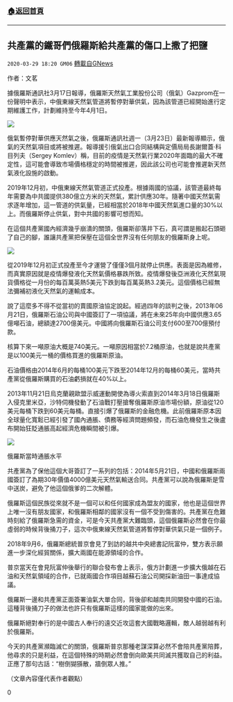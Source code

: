 ###  [:house:返回首頁](https://github.com/ourhimalayas/txt)
---

## 共產黨的鐵哥們俄羅斯給共產黨的傷口上撒了把鹽
`2020-03-29 18:20 GM06` [轉載自GNews](https://gnews.org/zh-hant/156511/)

作者：文茗

據俄羅斯通訊社3月17日報導，俄羅斯天然氣工業股份公司（俄氣）Gazprom在一份聲明中表示，中俄東線天然氣管道將暫停對華供氣，因為該管道已經開始進行定期維護工作，計劃維持至今年4月1日。

![](https://s3-ap-northeast-1.amazonaws.com/news.guo.offload.media/wp-content/uploads/2020/03/29181442/7777.png)

俄氣暫停對華供應天然氣之後，俄羅斯通訊社週一（3月23日）最新報導顯示，俄氣的天然氣項目或將被推遲。報導援引俄氣出口合同結構與定價局局長謝爾蓋·科目列夫（Sergey Komlev）稱，目前的疫情是天然氣行業2020年面臨的最大不確定性，這可能會導致市場價格穩定的時間被推遲，因此該公司也可能會推遲新天然氣液化設施的啟動。

2019年12月初，中俄東線天然氣管道正式投產。根據兩國的協議，該管道最終每年需要為中共國提供380億立方米的天然氣，累計供應30年。隨著中國天然氣需求逐年增加，這一管道的供氣量，已經相當於2018年中國天然氣進口量的30%以上。而俄羅斯停止供氣，對中共國的影響可想而知。

在這個共產黨國內經濟幾乎崩潰的關頭，俄羅斯卻落井下石，真可謂是搬起石頭砸了自己的腳，誰讓共產黨把保壓在這個全世界沒有任何朋友的俄羅斯身上呢。

![](https://s3-ap-northeast-1.amazonaws.com/news.guo.offload.media/wp-content/uploads/2020/03/29181639/2-102.png)

從2019年12月初正式投產至今才運營了僅僅3個月就停止供應。表面是因為維修，而真實原因就是疫情爆發液化天然氣價格暴跌所致。疫情爆發後亞洲液化天然氣現貨價格從一月份的每百萬英熱5美元下跌到每百萬英熱3.2美元。這個價格已經無法彌補初液化天然氣的運輸成本。

說了這麼多不得不從當初的賣國原油協定說起。經過四年的談判之後，2013年06月21日，俄羅斯石油公司與中國簽訂了一項協議，將在未來25年向中國供應3.65億噸石油，總額達2700億美元。中國將向俄羅斯石油公司支付600至700億預付款。

核算下來一噸原油大概是740美元。一噸原因相當於7.2桶原油，也就是說共產黨是以100美元一桶的價格買進的俄羅斯原油。

石油價格由2014年6月的每桶100美元下跌至2014年12月的每桶60美元，當時共產黨從俄羅斯購買的石油虧損就在40%以上。

2013年11月21日烏克蘭親歐盟示威運動開使為導火索直到2014年3月18日俄羅斯入侵克里米亞，沙特伺機發動了石油戰打壓搶奪俄羅斯原油市場份額，原油從120美元每桶下跌到60美元每桶。直接引爆了俄羅斯的金融危機。此前俄羅斯原本因全球量化寬鬆已經引發了國內通脹、債務等經濟問題頻發，而石油危機發生之後盧布開始狂貶通脹高起經濟危機瞬間被引爆。

![](https://s3-ap-northeast-1.amazonaws.com/news.guo.offload.media/wp-content/uploads/2020/03/29181630/44-2.png)

俄羅斯當時通脹水平

共產黨為了保他這個大哥簽訂了一系列的包括：2014年5月21日，中國和俄羅斯兩國簽訂了為期30年價值4000億美元天然氣輸送合同。共產黨可以說為俄羅斯是雪中送炭，避免了他這個俄爹的二次解體。

俄羅斯這個民族從來就不是一個可以和任何國家成為盟友的國家，他也是這個世界上唯一沒有朋友國家，和俄羅斯相鄰的國家沒有一個不受到傷害的。共產黨在危難時刻給了俄羅斯急需的資金，可是今天共產黨大難臨頭，這個俄羅斯必然會在你最虛弱的時候背後捅刀子，這次中俄東線天然氣管道將暫停對華供氣只是一個例子。

2018年9月6，俄羅斯總統普京會見了到訪的越共中央總書記阮富仲，雙方表示願進一步深化經貿關係，擴大兩國在能源領域的合作。

普京當天在會見阮富仲後舉行的聯合發布會上表示，俄方計劃進一步擴大俄越在石油和天然氣領域的合作，已就兩國合作項目越蘇石油公司開採新油田一事達成協議。

俄羅斯一邊和共產黨正面簽署油氣大單合同，背後卻和越南共同開發中國的石油。這種背後捅刀子的做法也許只有俄羅斯這樣的國家能做的出來。

俄羅斯絕對奉行的是中國古人奉行的遠交近攻這套大國戰略邏輯，敵人越弱越有利於俄羅斯。

今天的共產黨瀕臨滅亡的關頭，俄羅斯普京那種老謀深算必然不會陪共產黨陪葬，他尋求的只是利益，在這個特殊的時期必然會倒向歐美共同滅共獲取自己的利益。正應了那句古話：“樹倒猢猻散，牆倒眾人推。”

（文章內容僅代表作者觀點）

0
